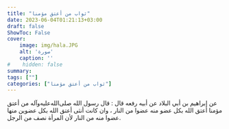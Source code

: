 ```yaml
---
title: "ثواب من أعتق مؤمنا"
date: 2023-06-04T01:21:13+03:00
draft: false
ShowToc: False
cover:
    image: img/hala.JPG
    alt: 'صورة'
    caption: ''
#    hidden: false
summary: 
tags: [""]
categories: ["ثواب من أعتق مؤمنا"]
---
```

عن إبراهيم بن أبي البلاد عن أبيه رفعه قال : قال رسول الله صلى‌الله‌عليه‌وآله
من أعتق مؤمنا أعتق الله بكل عضو منه عضوا من النار ، وان كانت أنثى
أعتق الله بكل عضوين منها عضوا منه من النار لأن المرأة نصف من الرجل.


